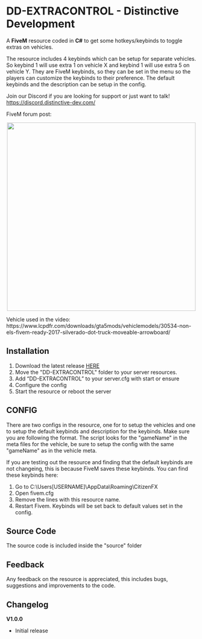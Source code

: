 # DD-EXTRACONTROL - Distinctive Development

A **FiveM** resource coded in **C#** to get some hotkeys/keybinds to toggle extras on vehicles.

The resource includes 4 keybinds which can be setup for separate vehicles. So keybind 1 will use extra 1 on vehicle X and keybind 1 will use extra 5 on vehicle Y. They are FiveM keybinds, so they can be set in the menu so the players can customize the keybinds to their preference. The default keybinds and the description can be setup in the config.

Join our Discord if you are looking for support or just want to talk!
https://discord.distinctive-dev.com/

FiveM forum post: 

<p align="center">
  <a href="https://www.youtube.com/watch?v=0AygtwevKKQ">
    <img src="https://distinctive-dev.com/github/images/DD-EXTRACONTROL/DD-EXTRACONTROL-YT.png" target="_blank" width="500" >
  </a>
</p>
Vehicle used in the video: https://www.lcpdfr.com/downloads/gta5mods/vehiclemodels/30534-non-els-fivem-ready-2017-silverado-dot-truck-moveable-arrowboard/

## Installation
1. Download the latest release [HERE](https://github.com/DistinctiveDevelopment/DD-EXTRACONTROL/releases "DD-EXTRACONTROL Releases")
2. Move the "DD-EXTRACONTROL" folder to your server resources.
3. Add “DD-EXTRACONTROL” to your server.cfg with start or ensure
4. Configure the config
5. Start the resource or reboot the server

## CONFIG
There are two configs in the resource, one for to setup the vehicles and one to setup the default keybinds and description for the keybinds. Make sure you are following the format. The script looks for the "gameName" in the meta files for the vehicle, be sure to setup the config with the same "gameName" as in the vehicle meta.

If you are testing out the resource and finding that the default keybinds are not changeing, this is because FiveM saves these keybinds.
You can find these keybinds here:
1. Go to C:\Users\[USERNAME]\AppData\Roaming\CitizenFX
2. Open fivem.cfg
3. Remove the lines with this resource name.
4. Restart Fivem. Keybinds will be set back to default values set in the config.

## Source Code
The source code is included inside the "source" folder

## Feedback
Any feedback on the resource is appreciated, this includes bugs, suggestions and improvements to the code.

## Changelog
**V1.0.0**
- Initial release
